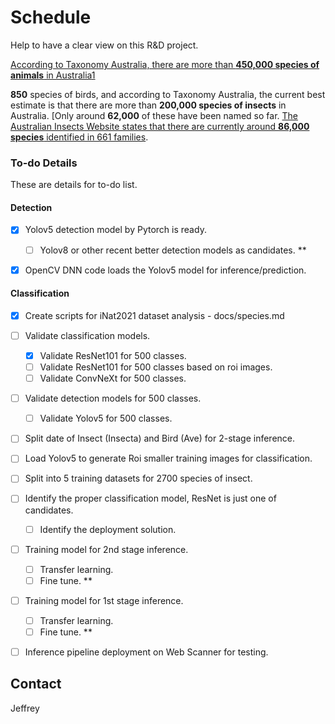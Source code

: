 # Schedule

Help to have a clear view on this R&D project.

[According to Taxonomy Australia, there are more than **450,000 species of animals** in Australia](https://en.wikipedia.org/wiki/Fauna_of_Australia)[1](https://en.wikipedia.org/wiki/Fauna_of_Australia)

**850** species of birds, and according to Taxonomy Australia, the current best estimate is that there are more than **200,000 species of insects** in Australia. [Only around **62,000** of these have been named so far. [The Australian Insects Website states that there are currently around **86,000 species** identified in 661 families](https://www.australian-insects.com/).



### To-do Details

These are details for to-do list.

#### Detection

- [x] Yolov5 detection model by Pytorch is ready.
  - [ ] Yolov8 or other recent better detection models as candidates. **

- [x] OpenCV DNN code loads the Yolov5 model for inference/prediction.



#### Classification

- [x] Create scripts for iNat2021 dataset analysis - docs/species.md
- [ ] Validate classification models.
  - [x] Validate ResNet101 for 500 classes.
  - [ ] Validate ResNet101 for 500 classes based on roi images.
  - [ ] Validate ConvNeXt for 500 classes.
  
- [ ] Validate detection models for 500 classes.
  - [ ] Validate Yolov5 for 500 classes.

- [ ] Split date of Insect (Insecta) and Bird (Ave) for 2-stage inference.
- [ ] Load Yolov5 to generate Roi smaller training images for classification.
- [ ] Split into 5 training datasets for 2700 species of insect.
- [ ] Identify the proper classification model, ResNet is just one of candidates.
  - [ ] Identify the deployment solution.
- [ ] Training model for 2nd stage inference.
  - [ ] Transfer learning.
  - [ ] Fine tune. **
- [ ] Training model for 1st stage inference.
  - [ ] Transfer learning.
  - [ ] Fine tune. **
- [ ] Inference pipeline deployment on Web Scanner for testing.



## Contact

Jeffrey
